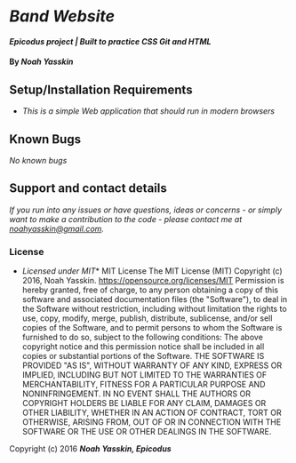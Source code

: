 # _Band Website_

#### _Epicodus project | Built to practice CSS Git and HTML_

#### By _**Noah Yasskin**_
## Setup/Installation Requirements

* _This is a simple Web application that should run in modern browsers_

## Known Bugs

_No known bugs_

## Support and contact details

_If you run into any issues or have questions, ideas or concerns - or simply want to make a contribution to the code - please contact me at noahyasskin@gmail.com._

### License

* _Licensed under MIT_*
MIT License
The MIT License (MIT) Copyright (c) 2016, Noah Yasskin. https://opensource.org/licenses/MIT Permission is hereby granted, free of charge, to any person obtaining a copy of this software and associated documentation files (the "Software"), to deal in the Software without restriction, including without limitation the rights to use, copy, modify, merge, publish, distribute, sublicense, and/or sell copies of the Software, and to permit persons to whom the Software is furnished to do so, subject to the following conditions:
The above copyright notice and this permission notice shall be included in all copies or substantial portions of the Software.
THE SOFTWARE IS PROVIDED "AS IS", WITHOUT WARRANTY OF ANY KIND, EXPRESS OR IMPLIED, INCLUDING BUT NOT LIMITED TO THE WARRANTIES OF MERCHANTABILITY, FITNESS FOR A PARTICULAR PURPOSE AND NONINFRINGEMENT. IN NO EVENT SHALL THE AUTHORS OR COPYRIGHT HOLDERS BE LIABLE FOR ANY CLAIM, DAMAGES OR OTHER LIABILITY, WHETHER IN AN ACTION OF CONTRACT, TORT OR OTHERWISE, ARISING FROM, OUT OF OR IN CONNECTION WITH THE SOFTWARE OR THE USE OR OTHER DEALINGS IN THE SOFTWARE.

Copyright (c) 2016 **_Noah Yasskin, Epicodus_**
